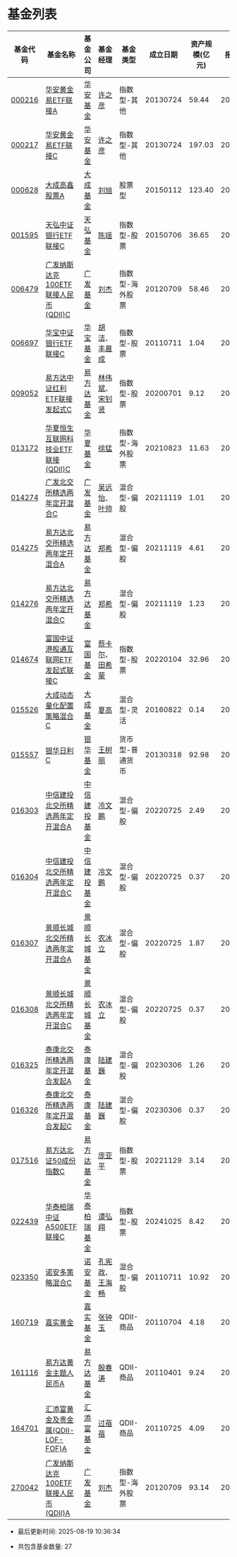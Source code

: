 # 基金列表

   

| 基金代码 | 基金名称 |  基金公司 | 基金经理 | 基金类型 | 成立日期 | 资产规模(亿元) |报告日期| 最新净值|
|----------|----------|----------|----------|----------|----------|----------|----------|----------|
| [000216](https://fundf10.eastmoney.com/jbgk_000216.html) | [华安黄金易ETF联接A](/Fund/Meta/CN/000216.json) |[华安基金](https://fund.eastmoney.com/company/80000228.html) | [许之彦](https://fund.eastmoney.com/manager/30044485.html) | 指数型-其他 | 20130724 | 59.44 | 20250630 | [1.0000](https://fund.eastmoney.com/000216.html) |
| [000217](https://fundf10.eastmoney.com/jbgk_000217.html) | [华安黄金易ETF联接C](/Fund/Meta/CN/000217.json) |[华安基金](https://fund.eastmoney.com/company/80000228.html) | [许之彦](https://fund.eastmoney.com/manager/30044485.html) | 指数型-其他 | 20130724 | 197.03 | 20250630 | [1.0000](https://fund.eastmoney.com/000217.html) |
| [000628](https://fundf10.eastmoney.com/jbgk_000628.html) | [大成高鑫股票A](/Fund/Meta/CN/000628.json) |[大成基金](https://fund.eastmoney.com/company/80000225.html) | [刘旭](https://fund.eastmoney.com/manager/30361915.html) | 股票型 | 20150112 | 123.40 | 20250630 | [1.0000](https://fund.eastmoney.com/000628.html) |
| [001595](https://fundf10.eastmoney.com/jbgk_001595.html) | [天弘中证银行ETF联接C](/Fund/Meta/CN/001595.json) |[天弘基金](https://fund.eastmoney.com/company/80041198.html) | [陈瑶](https://fund.eastmoney.com/manager/30570026.html) | 指数型-股票 | 20150706 | 36.65 | 20250630 | [1.0000](https://fund.eastmoney.com/001595.html) |
| [006479](https://fundf10.eastmoney.com/jbgk_006479.html) | [广发纳斯达克100ETF联接人民币(QDII)C](/Fund/Meta/CN/006479.json) |[广发基金](https://fund.eastmoney.com/company/80000248.html) | [刘杰](https://fund.eastmoney.com/manager/30283311.html) | 指数型-海外股票 | 20120709 | 58.46 | 20250630 | [1.0000](https://fund.eastmoney.com/006479.html) |
| [006697](https://fundf10.eastmoney.com/jbgk_006697.html) | [华宝中证银行ETF联接C](/Fund/Meta/CN/006697.json) |[华宝基金](https://fund.eastmoney.com/company/80000250.html) | [胡洁](https://fund.eastmoney.com/manager/30191326.html)、[丰晨成](https://fund.eastmoney.com/manager/30389782.html) | 指数型-股票 | 20110711 | 1.04 | 20250630 | [1.0000](https://fund.eastmoney.com/006697.html) |
| [009052](https://fundf10.eastmoney.com/jbgk_009052.html) | [易方达中证红利ETF联接发起式C](/Fund/Meta/CN/009052.json) |[易方达基金](https://fund.eastmoney.com/company/80000229.html) | [林伟斌](https://fund.eastmoney.com/manager/30198126.html)、[宋钊贤](https://fund.eastmoney.com/manager/30712250.html) | 指数型-股票 | 20200701 | 9.12 | 20250630 | [1.0000](https://fund.eastmoney.com/009052.html) |
| [013172](https://fundf10.eastmoney.com/jbgk_013172.html) | [华夏恒生互联网科技业ETF联接(QDII)C](/Fund/Meta/CN/013172.json) |[华夏基金](https://fund.eastmoney.com/company/80000222.html) | [徐猛](https://fund.eastmoney.com/manager/30106590.html) | 指数型-海外股票 | 20210823 | 11.63 | 20250630 | [1.0000](https://fund.eastmoney.com/013172.html) |
| [014274](https://fundf10.eastmoney.com/jbgk_014274.html) | [广发北交所精选两年定开混合C](/Fund/Meta/CN/014274.json) |[广发基金](https://fund.eastmoney.com/company/80000248.html) | [吴远怡](https://fund.eastmoney.com/manager/30714349.html)、[叶帅](https://fund.eastmoney.com/manager/30744272.html) | 混合型-偏股 | 20211119 | 1.01 | 20250630 | [1.0000](https://fund.eastmoney.com/014274.html) |
| [014275](https://fundf10.eastmoney.com/jbgk_014275.html) | [易方达北交所精选两年定开混合A](/Fund/Meta/CN/014275.json) |[易方达基金](https://fund.eastmoney.com/company/80000229.html) | [郑希](https://fund.eastmoney.com/manager/30189730.html) | 混合型-偏股 | 20211119 | 4.61 | 20250630 | [1.0000](https://fund.eastmoney.com/014275.html) |
| [014276](https://fundf10.eastmoney.com/jbgk_014276.html) | [易方达北交所精选两年定开混合C](/Fund/Meta/CN/014276.json) |[易方达基金](https://fund.eastmoney.com/company/80000229.html) | [郑希](https://fund.eastmoney.com/manager/30189730.html) | 混合型-偏股 | 20211119 | 1.23 | 20250630 | [1.0000](https://fund.eastmoney.com/014276.html) |
| [014674](https://fundf10.eastmoney.com/jbgk_014674.html) | [富国中证港股通互联网ETF发起式联接C](/Fund/Meta/CN/014674.json) |[富国基金](https://fund.eastmoney.com/company/80000221.html) | [蔡卡尔](https://fund.eastmoney.com/manager/30516945.html)、[田希蒙](https://fund.eastmoney.com/manager/30788191.html) | 指数型-股票 | 20220104 | 32.96 | 20250630 | [1.0000](https://fund.eastmoney.com/014674.html) |
| [015526](https://fundf10.eastmoney.com/jbgk_015526.html) | [大成动态量化配置策略混合C](/Fund/Meta/CN/015526.json) |[大成基金](https://fund.eastmoney.com/company/80000225.html) | [夏高](https://fund.eastmoney.com/manager/30309950.html) | 混合型-灵活 | 20160822 | 0.14 | 20250630 | [1.0000](https://fund.eastmoney.com/015526.html) |
| [015557](https://fundf10.eastmoney.com/jbgk_015557.html) | [银华日利C](/Fund/Meta/CN/015557.json) |[银华基金](https://fund.eastmoney.com/company/80000235.html) | [王树丽](https://fund.eastmoney.com/manager/30531436.html) | 货币型-普通货币 | 20130318 | 92.98 | 20250630 | [1.0000](https://fund.eastmoney.com/015557.html) |
| [016303](https://fundf10.eastmoney.com/jbgk_016303.html) | [中信建投北交所精选两年定开混合A](/Fund/Meta/CN/016303.json) |[中信建投基金](https://fund.eastmoney.com/company/80355113.html) | [冷文鹏](https://fund.eastmoney.com/manager/30467898.html) | 混合型-偏股 | 20220725 | 2.49 | 20250630 | [1.0000](https://fund.eastmoney.com/016303.html) |
| [016304](https://fundf10.eastmoney.com/jbgk_016304.html) | [中信建投北交所精选两年定开混合C](/Fund/Meta/CN/016304.json) |[中信建投基金](https://fund.eastmoney.com/company/80355113.html) | [冷文鹏](https://fund.eastmoney.com/manager/30467898.html) | 混合型-偏股 | 20220725 | 0.37 | 20250630 | [1.0000](https://fund.eastmoney.com/016304.html) |
| [016307](https://fundf10.eastmoney.com/jbgk_016307.html) | [景顺长城北交所精选两年定开混合A](/Fund/Meta/CN/016307.json) |[景顺长城基金](https://fund.eastmoney.com/company/80000251.html) | [农冰立](https://fund.eastmoney.com/manager/30581892.html) | 混合型-偏股 | 20220725 | 1.87 | 20250630 | [1.0000](https://fund.eastmoney.com/016307.html) |
| [016308](https://fundf10.eastmoney.com/jbgk_016308.html) | [景顺长城北交所精选两年定开混合C](/Fund/Meta/CN/016308.json) |[景顺长城基金](https://fund.eastmoney.com/company/80000251.html) | [农冰立](https://fund.eastmoney.com/manager/30581892.html) | 混合型-偏股 | 20220725 | 0.37 | 20250630 | [1.0000](https://fund.eastmoney.com/016308.html) |
| [016325](https://fundf10.eastmoney.com/jbgk_016325.html) | [泰康北交所精选两年定开混合发起A](/Fund/Meta/CN/016325.json) |[泰康基金](https://fund.eastmoney.com/company/81246345.html) | [陆建巍](https://fund.eastmoney.com/manager/30141297.html) | 混合型-偏股 | 20230306 | 1.26 | 20250630 | [1.0000](https://fund.eastmoney.com/016325.html) |
| [016326](https://fundf10.eastmoney.com/jbgk_016326.html) | [泰康北交所精选两年定开混合发起C](/Fund/Meta/CN/016326.json) |[泰康基金](https://fund.eastmoney.com/company/81246345.html) | [陆建巍](https://fund.eastmoney.com/manager/30141297.html) | 混合型-偏股 | 20230306 | 0.37 | 20250630 | [1.0000](https://fund.eastmoney.com/016326.html) |
| [017516](https://fundf10.eastmoney.com/jbgk_017516.html) | [易方达北证50成份指数C](/Fund/Meta/CN/017516.json) |[易方达基金](https://fund.eastmoney.com/company/80000229.html) | [庞亚平](https://fund.eastmoney.com/manager/30589069.html) | 指数型-股票 | 20221129 | 3.14 | 20250630 | [1.0000](https://fund.eastmoney.com/017516.html) |
| [022439](https://fundf10.eastmoney.com/jbgk_022439.html) | [华泰柏瑞中证A500ETF联接C](/Fund/Meta/CN/022439.json) |[华泰柏瑞基金](https://fund.eastmoney.com/company/80055334.html) | [谭弘翔](https://fund.eastmoney.com/manager/30726462.html) | 指数型-股票 | 20241025 | 8.42 | 20250630 | [1.0000](https://fund.eastmoney.com/022439.html) |
| [023350](https://fundf10.eastmoney.com/jbgk_023350.html) | [诺安多策略混合C](/Fund/Meta/CN/023350.json) |[诺安基金](https://fund.eastmoney.com/company/80049689.html) | [孔宪政](https://fund.eastmoney.com/manager/30672631.html)、[王海畅](https://fund.eastmoney.com/manager/30774512.html) | 混合型-偏股 | 20110711 | 10.92 | 20250630 | [1.0000](https://fund.eastmoney.com/023350.html) |
| [160719](https://fundf10.eastmoney.com/jbgk_160719.html) | [嘉实黄金](/Fund/Meta/CN/160719.json) |[嘉实基金](https://fund.eastmoney.com/company/80000223.html) | [张钟玉](https://fund.eastmoney.com/manager/30334245.html) | QDII-商品 | 20110704 | 4.18 | 20250630 | [1.0000](https://fund.eastmoney.com/160719.html) |
| [161116](https://fundf10.eastmoney.com/jbgk_161116.html) | [易方达黄金主题人民币A](/Fund/Meta/CN/161116.json) |[易方达基金](https://fund.eastmoney.com/company/80000229.html) | [殷春涛](https://fund.eastmoney.com/manager/30836892.html) | QDII-商品 | 20110401 | 9.24 | 20250630 | [1.0000](https://fund.eastmoney.com/161116.html) |
| [164701](https://fundf10.eastmoney.com/jbgk_164701.html) | [汇添富黄金及贵金属(QDII-LOF-FOF)A](/Fund/Meta/CN/164701.json) |[汇添富基金](https://fund.eastmoney.com/company/80053708.html) | [过蓓蓓](https://fund.eastmoney.com/manager/30362194.html) | QDII-商品 | 20110725 | 4.09 | 20250630 | [1.0000](https://fund.eastmoney.com/164701.html) |
| [270042](https://fundf10.eastmoney.com/jbgk_270042.html) | [广发纳斯达克100ETF联接人民币(QDII)A](/Fund/Meta/CN/270042.json) |[广发基金](https://fund.eastmoney.com/company/80000248.html) | [刘杰](https://fund.eastmoney.com/manager/30283311.html) | 指数型-海外股票 | 20120709 | 93.14 | 20250630 | [1.0000](https://fund.eastmoney.com/270042.html) |
- 最后更新时间: 2025-08-19 10:36:34

- 共包含基金数量: 27

